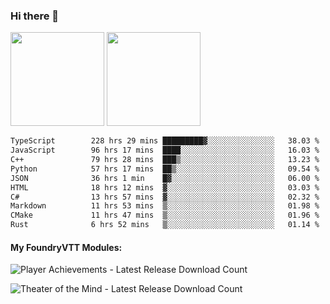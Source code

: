 ### Hi there 👋

<img height="150em" src="https://github-readme-stats.vercel.app/api?username=EddieDover&count_private=true&include_all_commits=true&show_icons=true&theme=dracula&hide_border=false&rank_icon=percentile"/>
<img height="150em" src="https://github-readme-stats.vercel.app/api/top-langs/?username=EddieDover&theme=dracula&hide_border=false&&layout=compact&langs_count=20" />

<!--START_SECTION:waka-->

```txt
TypeScript        228 hrs 29 mins █████████▓░░░░░░░░░░░░░░░   38.03 %
JavaScript        96 hrs 17 mins  ████░░░░░░░░░░░░░░░░░░░░░   16.03 %
C++               79 hrs 28 mins  ███▒░░░░░░░░░░░░░░░░░░░░░   13.23 %
Python            57 hrs 17 mins  ██▒░░░░░░░░░░░░░░░░░░░░░░   09.54 %
JSON              36 hrs 1 min    █▓░░░░░░░░░░░░░░░░░░░░░░░   06.00 %
HTML              18 hrs 12 mins  ▓░░░░░░░░░░░░░░░░░░░░░░░░   03.03 %
C#                13 hrs 57 mins  ▓░░░░░░░░░░░░░░░░░░░░░░░░   02.32 %
Markdown          11 hrs 53 mins  ▒░░░░░░░░░░░░░░░░░░░░░░░░   01.98 %
CMake             11 hrs 47 mins  ▒░░░░░░░░░░░░░░░░░░░░░░░░   01.96 %
Rust              6 hrs 52 mins   ▒░░░░░░░░░░░░░░░░░░░░░░░░   01.14 %
```

<!--END_SECTION:waka-->

#### My FoundryVTT Modules:

  ![Player Achievements - Latest Release Download Count](https://img.shields.io/badge/dynamic/json?label=Player%20Achievements%20-%20Downloads@latest&query=assets%5B1%5D.download_count&url=https%3A%2F%2Fapi.github.com%2Frepos%2FEddieDover%2Ffvtt-player-achievements%2Freleases%2Flatest)

  ![Theater of the Mind - Latest Release Download Count](https://img.shields.io/badge/dynamic/json?label=Theater%20Of%20The%20Mind%20-%20Downloads@latest&query=assets%5B1%5D.download_count&url=https%3A%2F%2Fapi.github.com%2Frepos%2FEddieDover%2Ftheater-of-the-mind%2Freleases%2Flatest)

<a rel="me" href="https://techhub.social/@EddieDover"></a>
